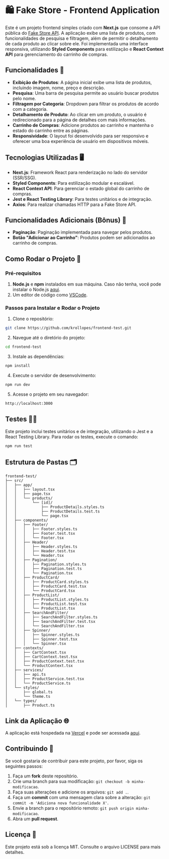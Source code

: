  # 🛍️ Fake Store - Frontend Application

Este é um projeto frontend simples criado com **Next.js** que consome a API pública do [Fake Store API](https://fakestoreapi.in/). A aplicação exibe uma lista de produtos, com funcionalidades de pesquisa e filtragem, além de permitir o detalhamento de cada produto ao clicar sobre ele. Foi implementada uma interface responsiva, utilizando **Styled Components** para estilização e **React Context API** para gerenciamento do carrinho de compras.

## Funcionalidades 🎯

- **Exibição de Produtos**: A página inicial exibe uma lista de produtos, incluindo imagem, nome, preço e descrição.
- **Pesquisa**: Uma barra de pesquisa permite ao usuário buscar produtos pelo nome.
- **Filtragem por Categoria**: Dropdown para filtrar os produtos de acordo com a categoria.
- **Detalhamento de Produto**: Ao clicar em um produto, o usuário é redirecionado para a página de detalhes com mais informações.
- **Carrinho de Compras**: Adicione produtos ao carrinho e mantenha o estado do carrinho entre as páginas.
- **Responsividade**: O layout foi desenvolvido para ser responsivo e oferecer uma boa experiência de usuário em dispositivos móveis.

## Tecnologias Utilizadas 🖥️

- **Next.js**: Framework React para renderização no lado do servidor (SSR/SSG).
- **Styled Components**: Para estilização modular e escalável.
- **React Context API**: Para gerenciar o estado global do carrinho de compras.
- **Jest e React Testing Library**: Para testes unitários e de integração.
- **Axios**: Para realizar chamadas HTTP para a Fake Store API.

## Funcionalidades Adicionais (Bônus) 🎁

- **Paginação**: Paginação implementada para navegar pelos produtos.
- **Botão "Adicionar ao Carrinho"**: Produtos podem ser adicionados ao carrinho de compras.

## Como Rodar o Projeto 🚀

### Pré-requisitos

1. **Node.js** e **npm** instalados em sua máquina. Caso não tenha, você pode instalar o Node.js [aqui](https://nodejs.org/).
2. Um editor de código como [VSCode](https://code.visualstudio.com/).

### Passos para Instalar e Rodar o Projeto

1. Clone o repositório:
  ```bash
  git clone https://github.com/krollopes/frontend-test.git
  ```
2. Navegue até o diretório do projeto:
  ```bash
  cd frontend-test
  ```
3. Instale as dependências:
  ```bash
  npm install
  ```
4. Execute o servidor de desenvolvimento:
  ```bash
  npm run dev
  ```
5. Acesse o projeto em seu navegador:
  ```bash
  http://localhost:3000
  ```

## Testes 🧑‍💻

Este projeto inclui testes unitários e de integração, utilizando o Jest e a React Testing Library. Para rodar os testes, execute o comando:
```bash
npm run test
```

## Estrutura de Pastas 🗂️

```plaintext
frontend-test/
├── src/
│   ├── app/
│   │   ├── layout.tsx
│   │   ├── page.tsx
│   │   └── products/
│   │       └── [id]/
│   │           ├── ProductDetails.styles.ts
│   │           ├── ProductDetails.test.ts
│   │           └── page.tsx
│   ├── components/
│   │   ├── Footer/
│   │   │   ├── Footer.styles.ts
│   │   │   ├── Footer.test.tsx
│   │   │   └── Footer.tsx
│   │   ├── Header/
│   │   │   ├── Header.styles.ts
│   │   │   ├── Header.test.tsx
│   │   │   └── Header.tsx
│   │   ├── Pagination/
│   │   │   ├── Pagination.styles.ts
│   │   │   ├── Pagination.test.ts
│   │   │   └── Pagination.tsx
│   │   ├── ProductCard/
│   │   │   ├── ProductCard.styles.ts
│   │   │   ├── ProductCard.test.tsx
│   │   │   └── ProductCard.tsx
│   │   ├── ProductList/
│   │   │   ├── ProductList.styles.ts
│   │   │   ├── ProductList.test.tsx
│   │   │   └── ProductList.tsx
│   │   ├── SearchAndFilter/
│   │   │   ├── SearchAndFilter.styles.ts
│   │   │   ├── SearchAndFilter.test.tsx
│   │   │   └── SearchAndFilter.tsx
│   │   ├── Spinner/
│   │   │   ├── Spinner.styles.ts
│   │   │   ├── Spinner.test.tsx
│   │   │   └── Spinner.tsx
│   ├── contexts/
│   │   ├── CartContext.tsx
│   │   ├── CartContext.test.tsx
│   │   ├── ProductContext.test.tsx
│   │   └── ProductContext.tsx
│   ├── services/
│   │   ├── api.ts
│   │   ├── ProductService.test.tsx
│   │   └── ProductService.ts
│   └── styles/
│       ├── global.ts
│       └── theme.ts
│   └── types/
│       ├── Product.ts
```

## Link da Aplicação 🌐

A aplicação está hospedada na [Vercel](https://vercel.com/) e pode ser acessada [aqui](https://frontend-test-sepia-zeta.vercel.app/).

## Contribuindo 🤝

Se você gostaria de contribuir para este projeto, por favor, siga os seguintes passos:

1. Faça um **fork** deste repositório.
2. Crie uma branch para sua modificação: `git checkout -b minha-modificacao`.
3. Faça suas alterações e adicione os arquivos: `git add .`.
4. Faça um **commit** com uma mensagem clara sobre a alteração: `git commit -m 'Adiciona nova funcionalidade X'`.
5. Envie a branch para o repositório remoto: `git push origin minha-modificacao`.
6. Abra um **pull request**.

## Licença 📜

Este projeto está sob a licença MIT. Consulte o arquivo LICENSE para mais detalhes.
